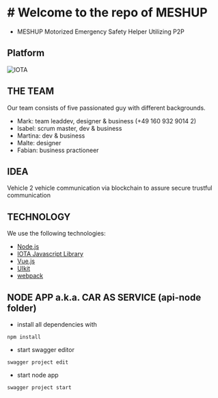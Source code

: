 # # Welcome to the repo of MESHUP
* MESHUP    Motorized Emergency Safety Helper Utilizing P2P

## Platform
![IOTA](https://upload.wikimedia.org/wikipedia/commons/thumb/a/ad/Iota_logo.png/320px-Iota_logo.png)

## THE TEAM

Our team consists of five passionated guy with different backgrounds.

 - Mark: team leaddev, designer & business (+49 160 932 9014 2)
 - Isabel: scrum master, dev & business
 - Martina: dev & business
 - Malte: designer
 - Fabian: business practioneer 

 ## IDEA
Vehicle 2 vehicle communication via blockchain to assure secure trustful communication

## TECHNOLOGY
We use the following technologies:

- [Node.js](https://nodejs.org/en/)
- [IOTA Javascript Library](https://github.com/iotaledger/iota.lib.js/)
- [Vue.js](https://vuejs.org)
- [UIkit](https://getuikit.com)
- [webpack](https://webpack.js.org)

## NODE APP a.k.a. CAR AS SERVICE (api-node folder)

* install all dependencies with
```
npm install
```
* start swagger editor
```
swagger project edit
```
* start node app
```
swagger project start
```

